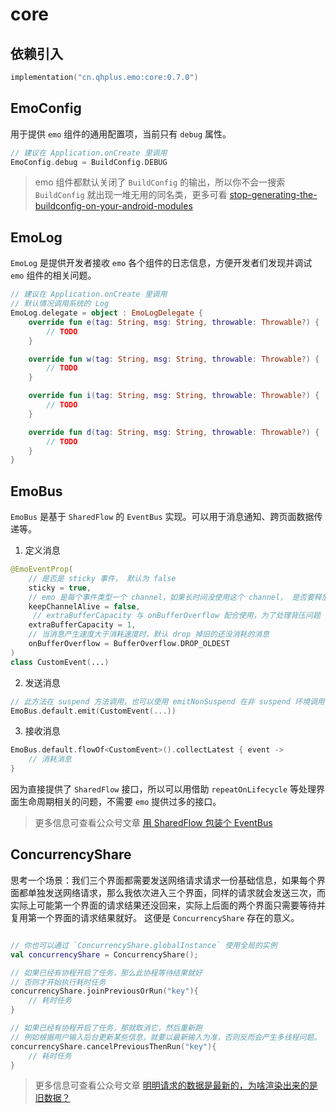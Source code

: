 # core

## 依赖引入

```kts
implementation("cn.qhplus.emo:core:0.7.0")
```

## EmoConfig

用于提供 `emo` 组件的通用配置项，当前只有 `debug` 属性。

```kotlin
// 建议在 Application.onCreate 里调用
EmoConfig.debug = BuildConfig.DEBUG
```

> emo 组件都默认关闭了 `BuildConfig` 的输出，所以你不会一搜索 `BuildConfig` 就出现一堆无用的同名类，更多可看 [stop-generating-the-buildconfig-on-your-android-modules](https://blog.dipien.com/stop-generating-the-buildconfig-on-your-android-modules-7d82dd7f20f1)



## EmoLog

`EmoLog` 是提供开发者接收 `emo` 各个组件的日志信息，方便开发者们发现并调试 `emo` 组件的相关问题。

```kotlin
// 建议在 Application.onCreate 里调用
// 默认情况调用系统的 Log
EmoLog.delegate = object : EmoLogDelegate {
    override fun e(tag: String, msg: String, throwable: Throwable?) {
        // TODO
    }

    override fun w(tag: String, msg: String, throwable: Throwable?) {
        // TODO
    }

    override fun i(tag: String, msg: String, throwable: Throwable?) {
        // TODO
    }

    override fun d(tag: String, msg: String, throwable: Throwable?) {
        // TODO
    }
}
```

## EmoBus

`EmoBus` 是基于 `SharedFlow` 的 `EventBus` 实现。可以用于消息通知、跨页面数据传递等。

1. 定义消息

```kotlin
@EmoEventProp(
    // 是否是 sticky 事件， 默认为 false
    sticky = true, 
    // emo 是每个事件类型一个 channel，如果长时间没使用这个 channel， 是否要释放？默认 fasle 表示释放
    keepChannelAlive = false, 
     // extraBufferCapacity 与 onBufferOverflow 配合使用，为了处理背压问题
    extraBufferCapacity = 1,
    // 当消息产生速度大于消耗速度时，默认 drop 掉旧的还没消耗的消息
    onBufferOverflow = BufferOverflow.DROP_OLDEST 
)
class CustomEvent(...)

```

2. 发送消息

```kotlin
// 此方法在 suspend 方法调用，也可以使用 emitNonSuspend 在非 suspend 环境调用
EmoBus.default.emit(CustomEvent(...))
```

3. 接收消息

``` kotlin
EmoBus.default.flowOf<CustomEvent>().collectLatest { event ->
    // 消耗消息
}
```

因为直接提供了 `SharedFlow` 接口，所以可以用借助 `repeatOnLifecycle` 等处理界面生命周期相关的问题，不需要 `emo` 提供过多的接口。

> 更多信息可查看公众号文章 [用 SharedFlow 包装个 EventBus](https://mp.weixin.qq.com/s?__biz=Mzk0OTMzMjE2OQ==&mid=2247483900&idx=1&sn=11652a23af444d241788b2da929e65ad&chksm=c358b05af42f394ca9f563d2c79b0369cbe0c02667641bb0789553908ecafe445e82099539a3&token=1864276121&lang=zh_CN#rd)

## ConcurrencyShare

思考一个场景：我们三个界面都需要发送网络请求请求一份基础信息，如果每个界面都单独发送网络请求，那么我依次进入三个界面，同样的请求就会发送三次，而实际上可能第一个界面的请求结果还没回来，实际上后面的两个界面只需要等待并复用第一个界面的请求结果就好。
这便是 `ConcurrencyShare` 存在的意义。

```kotlin

// 你也可以通过 `ConcurrencyShare.globalInstance` 使用全局的实例
val concurrencyShare = ConcurrencyShare();

// 如果已经有协程开启了任务，那么此协程等待结果就好
// 否则才开始执行耗时任务
concurrencyShare.joinPreviousOrRun("key"){
    // 耗时任务
}

// 如果已经有协程开启了任务，那就取消它，然后重新跑
// 例如根据用户输入后台更新某些信息，就要以最新输入为准，否则反而会产生多线程问题。
concurrencyShare.cancelPreviousThenRun("key"){
    // 耗时任务
}

```

> 更多信息可查看公众号文章 [明明请求的数据是最新的，为啥渲染出来的是旧数据？](https://mp.weixin.qq.com/s?__biz=Mzk0OTMzMjE2OQ==&mid=2247483845&idx=1&sn=9799ac2aabd302b382fc8f393d9901f8&chksm=c358b063f42f39752602746340836411a6af9479c4ae4a350f38ce054b7a3a8b59b35e144e04&token=1864276121&lang=zh_CN#rd)

